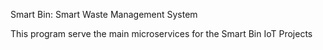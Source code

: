 Smart Bin: Smart Waste Management System

This program serve the main microservices for the Smart Bin IoT Projects
